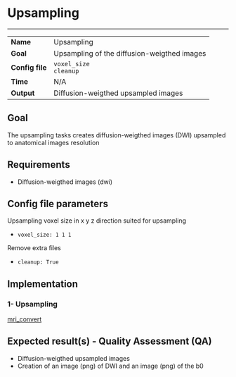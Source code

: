 # Upsampling
---

|                |                                                       |
|----------------|-------------------------------------------------------|
|**Name**        | Upsampling                                            |
|**Goal**        | Upsampling of the diffusion-weigthed images           |
|**Config file** | `voxel_size` <br /> `cleanup` |
|**Time**        | N/A                                                   |
|**Output**      | Diffusion-weigthed upsampled images                   |

## Goal

The upsampling tasks creates diffusion-weigthed images (DWI) upsampled to anatomical images resolution

## Requirements

- Diffusion-weigthed images (dwi)

## Config file parameters

Upsampling voxel size in x y z direction suited for upsampling
- `voxel_size: 1 1 1`

Remove extra files
- `cleanup: True`

## Implementation

### 1- Upsampling

<a href="https://github.com/MRtrix3/mrtrix3/wiki/mrconvert" target="_blank">mri_convert</a>

## Expected result(s) - Quality Assessment (QA)

- Diffusion-weigthed upsampled images
- Creation of an image (png) of DWI and an image (png) of the b0 

